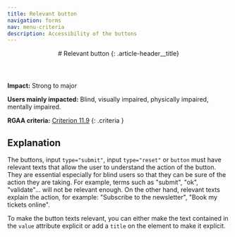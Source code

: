 ```yaml
---
title: Relevant button
navigation: forms
nav: menu-criteria
description: Accessibility of the buttons
---
```


<header>
# Relevant button
{: .article-header__title}
</header>

**Impact:** Strong to major

**Users mainly impacted:** Blind, visually impaired, physically impaired, mentally impaired.

**RGAA criteria:** [Criterion 11.9](https://www.numerique.gouv.fr/publications/rgaa-accessibilite/methode-rgaa/criteres/#crit-11-9)
{: .criteria }

## Explanation

The buttons, input `type="submit"`, input `type="reset"` or `button` must have relevant texts that allow the user to understand the action of the button. They are essential especially for blind users so that they can be sure of the action they are taking. For example, terms such as "submit", "ok", "validate"... will not be relevant enough. On the other hand, relevant texts explain the action, for example: "Subscribe to the newsletter", "Book my tickets online".

To make the button texts relevant, you can either make the text contained in the `value` attribute explicit or add a `title` on the element to make it explicit.
